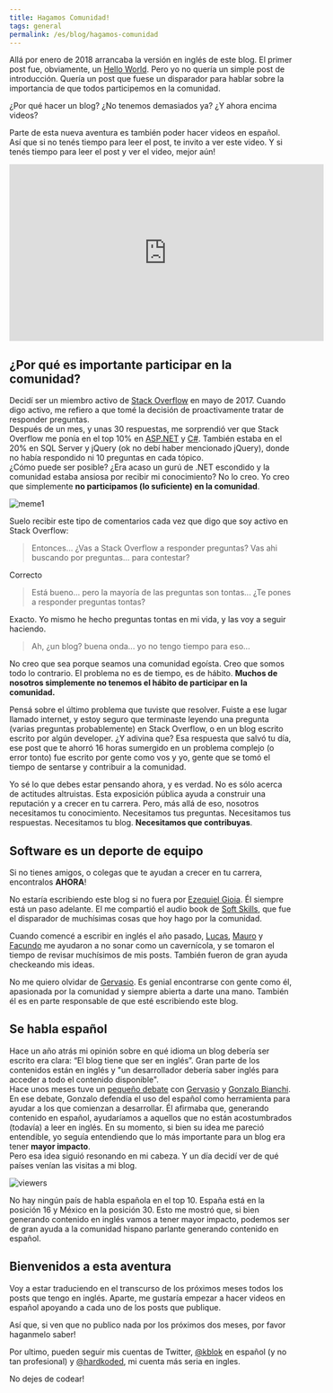 ```yaml
---
title: Hagamos Comunidad!
tags: general
permalink: /es/blog/hagamos-comunidad
---
```


Allá por enero de 2018 arrancaba la versión en inglés de este blog. El primer post fue, obviamente, un [Hello World](http://www.hardkoded.com/blog/hello-world). Pero yo no quería un simple post de introducción. Quería un post que fuese un disparador para hablar sobre la importancia de que todos participemos en la comunidad.

¿Por qué hacer un blog? ¿No tenemos demasiados ya? ¿Y ahora encima videos?

Parte de esta nueva aventura es también poder hacer videos en español. Así que si no tenés tiempo para leer el post, te invito a ver este video. Y si tenés tiempo para leer el post y ver el video, mejor aún!

<iframe width="560" height="315" src="https://www.youtube.com/embed/_SNZF-fHvNw" frameborder="0" allow="accelerometer; autoplay; encrypted-media; gyroscope; picture-in-picture" allowfullscreen></iframe>

## ¿Por qué es importante participar en la comunidad?

Decidí ser un miembro activo de [Stack Overflow](www.stackoverflow.com) en mayo de 2017. Cuando digo activo, me refiero a que tomé la decisión de proactivamente tratar de responder preguntas.  
Después de un mes, y unas 30 respuestas, me sorprendió ver que Stack Overflow me ponía en el top 10% en [ASP.NET](https://stackoverflow.com/questions/tagged/asp.net) y [C#](https://stackoverflow.com/questions/tagged/c%23). También estaba en el 20% en SQL Server y jQuery (ok no debí haber mencionado jQuery), donde no había respondido ni 10 preguntas en cada tópico.  
¿Cómo puede ser posible? ¿Era acaso un gurú de .NET escondido y la comunidad estaba ansiosa por recibir mi conocimiento? No lo creo. Yo creo que simplemente **no participamos (lo suficiente) en la comunidad**.
  
![meme1](https://i.imgflip.com/22wert.jpg)
  
Suelo recibir este tipo de comentarios cada vez que digo que soy activo en Stack Overflow:

>Entonces... ¿Vas a Stack Overflow a responder preguntas? Vas ahi buscando por preguntas... para contestar?

Correcto

>Está bueno... pero la mayoría de las preguntas son tontas... ¿Te pones a responder preguntas tontas?

Exacto. Yo mismo he hecho preguntas tontas en mi vida, y las voy a seguir haciendo.

>Ah, ¿un blog? buena onda... yo no tengo tiempo para eso...

No creo que sea porque seamos una comunidad egoísta. Creo que somos todo lo contrario.
El problema no es de tiempo, es de hábito. **Muchos de nosotros simplemente no tenemos el hábito de participar en la comunidad.**

Pensá sobre el último problema que tuviste que resolver. Fuiste a ese lugar llamado internet, y estoy seguro que terminaste leyendo una pregunta (varias preguntas probablemente) en Stack Overflow, o en un blog escrito escrito por algún developer. ¿Y adivina que? Esa respuesta que salvó tu día, ese post que te ahorró 16 horas sumergido en un problema complejo (o error tonto) fue escrito por gente como vos y yo, gente que se tomó el tiempo de sentarse y contribuir a la comunidad.

Yo sé lo que debes estar pensando ahora, y es verdad. No es sólo acerca de actitudes altruistas. Esta exposición pública ayuda a construir una reputación y a crecer en tu carrera.
Pero, más allá de eso, nosotros necesitamos tu conocimiento. Necesitamos tus preguntas. Necesitamos tus respuestas. Necesitamos tu blog. **Necesitamos que contribuyas**.

## Software es un deporte de equipo

Si no tienes amigos, o colegas que te ayudan a crecer en tu carrera, encontralos **AHORA**!

No estaría escribiendo este blog si no fuera por [Ezequiel Gioia](http://blog.gioos.com/). Él siempre está un paso adelante. El me compartió el audio book de [Soft Skills](https://www.amazon.com/Soft-Skills-software-developers-manual/dp/1617292397), que fue el disparador de muchísimas cosas que hoy hago por la comunidad.

Cuando comencé a escribir en inglés el año pasado, [Lucas](https://twitter.com/lucasmetal), [Mauro](https://twitter.com/mmackinze) y [Facundo](https://twitter.com/facundozurdo) me ayudaron a no sonar como un cavernícola, y se tomaron el tiempo de revisar muchísimos de mis posts. También fueron de gran ayuda checkeando mis ideas.

No me quiero olvidar de [Gervasio](https://twitter.com/g3rv4). Es genial encontrarse con gente como él, apasionada por la comunidad y siempre abierta a darte una mano. También él es en parte responsable de que esté escribiendo este blog.

## Se habla español

Hace un año atrás mi opinión sobre en qué idioma un blog debería ser escrito era clara: “El blog tiene que ser en inglés”. Gran parte de los contenidos están en inglés y "un desarrollador debería saber inglés para acceder a todo el contenido disponible".  
Hace unos meses tuve un [pequeño debate](https://twitter.com/hardkoded/status/1105157744259158016) con [Gervasio](https://twitter.com/g3rv4) y [Gonzalo Bianchi](https://twitter.com/gonzabianchi). En ese debate, Gonzalo defendía el uso del español como herramienta para ayudar a los que comienzan a desarrollar. Él afirmaba que, generando contenido en español, ayudaríamos a aquellos que no están acostumbrados (todavía) a leer en inglés. En su momento, si bien su idea me pareció entendible, yo seguía entendiendo que lo más importante para un blog era tener **mayor impacto**.  
Pero esa idea siguió resonando en mi cabeza. Y un día decidí ver de qué países venían las visitas a mi blog.

![viewers](http://www.hardkoded.com/es/img/hagamos-comunidad/viewers.png)

No hay ningún país de habla española en el top 10. España está en la posición 16 y México en la posición 30. Esto me mostró que, si bien generando contenido en inglés vamos a tener mayor impacto, podemos ser de gran ayuda a la comunidad hispano parlante generando contenido en español.

## Bienvenidos a esta aventura

Voy a estar traduciendo en el transcurso de los próximos meses todos los posts que tengo en inglés. Aparte, me gustaría empezar a hacer videos en español apoyando a cada uno de los posts que publique.

Así que, si ven que no publico nada por los próximos dos meses, por favor haganmelo saber!

Por ultimo, pueden seguir mis cuentas de Twitter, [@kblok](https://www.twitter.com/kblok) en español (y no tan profesional) y [@hardkoded](https://www.twitter.com/hardkoded), mi cuenta más seria en ingles.

No dejes de codear!


